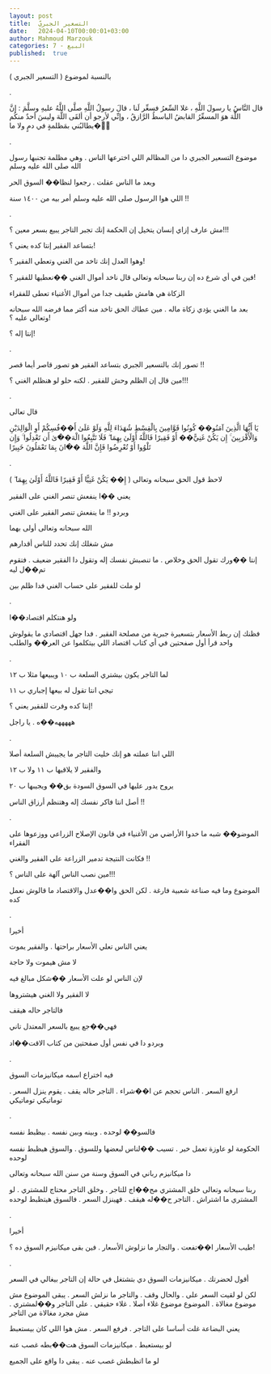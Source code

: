 ```yaml
---
layout: post
title:  التسعير الجبريّ
date:   2024-04-10T00:00:01+03:00
author: Mahmoud Marzouk
categories: 7 - البيع
published:  true
---
```

بالنسبة لموضوع ( التسعير الجبري )

.

قال النَّاسُ يا رسولَ اللَّهِ ، غلا السِّعرُ فسعِّر لَنا ، قالَ رسولُ اللَّهِ صلَّى اللَّهُ
عليهِ وسلَّمَ : إنَّ اللَّهَ هوَ المسعِّرُ القابضُ الباسطُ الرَّازقُ ، وإنِّي لأرجو أن ألقَى
اللَّهَ وليسَ أحدٌ منكُم يطالبُني بمَظلمةٍ في دمٍ ولا ما��ٍ

.

موضوع التسعير الجبري دا من المظالم اللي اخترعها الناس . وهي مظلمة
تجنبها رسول الله صلى الله عليه وسلم

وبعد ما الناس عقلت . رجعوا لنظا�� السوق الحر

اللي هوا الرسول صلى الله عليه وسلم أمر بيه من ١٤٠٠ سنة !!

.

مش عارف إزاي إنسان يتخيل إن الحكمة إنك تجبر التاجر يبيع بسعر معين
؟!!!

بتساعد الفقير إنتا كده يعني ؟!

وهوا العدل إنك تاخد من الغني وتعطي الفقير ؟!

فين في أي شرع ده إن ربنا سبحانه وتعالى قال ناخد أموال الغني ��نعطيها
للفقير ؟!

الزكاة هي هامش طفيف جدا من أموال الأغنياء تعطى للفقراء

بعد ما الغني يؤدي زكاة ماله . مين عطاك الحق تاخد منه أكتر مما فرضه الله
سبحانه وتعالى عليه ؟!

إنتا إله ؟!

.

تصور إنك بالتسعير الجبري بتساعد الفقير هو تصور قاصر أيما
قصر !!

مين قال إن الظلم وحش للفقير . لكنه حلو لو هنظلم الغني ؟!!!

.

قال تعالى

يَا أَيُّهَا الَّذِينَ آمَنُو�� كُونُوا قَوَّامِينَ بِالْقِسْطِ شُهَدَاءَ لِلَّهِ وَلَوْ عَلَىٰ أَ��فُسِكُمْ أَوِ
الْوَالِدَيْنِ وَالْأَقْرَبِينَ ۚ إِن يَكُنْ غَنِيًّ�� أَوْ فَقِيرًا فَاللَّهُ أَوْلَىٰ بِهِمَا ۖ فَلَا تَتَّبِعُوا
الْهَ��َىٰ أَن تَعْدِلُوا ۚ وَإِن تَلْوُوا أَوْ تُعْرِضُوا فَإِنَّ اللَّهَ ��َانَ بِمَا تَعْمَلُونَ
خَبِيرًا

.

لاحظ قول الحق سبحانه وتعالى ( إِ�� يَكُنْ غَنِيًّا أَوْ فَقِيرًا فَاللَّهُ أَوْلَىٰ بِهِمَا
ۖ )

يعني ��ا ينفعش تنصر الغني على الفقير

وبردو !! ما ينفعش تنصر الفقير على الغني

الله سبحانه وتعالى أولى بهما

مش شغلك إنك تحدد للناس أقدارهم

إنتا ��ورك تقول الحق وخلاص . ما تنصبش نفسك إله وتقول دا الفقير ضعيف .
فتقوم تم��ل ليه

لو ملت للفقير على حساب الغني فدا ظلم بين

.

ولو هنتكلم اقتصاد��ا

فظنك إن ربط الأسعار بتسعيرة جبرية من مصلحة الفقير . فدا جهل اقتصادي ما
يقولوش واحد قرأ أول صفحتين في أي كتاب اقتصاد اللي بيتكلموا عن العر��
والطلب

.

لما التاجر يكون بيشتري السلعة ب ١٠ ويبيعها مثلا ب ١٢

تيجي انتا تقول له بيعها إجباري ب ١١

إنتا كده وفرت للفقير يعني ؟!

هههههه��ه . يا راجل

.

اللي انتا عملته هو إنك خليت التاجر ما يجيبش السلعة أصلا

والفقير لا يلاقيها ب ١١ ولا ب ١٢

يروح يدور عليها في السوق السودة بق�� ويجيبها ب ٢٠

أصل انتا فاكر نفسك إله وهتنظم أرزاق الناس !!

.

الموضو�� شبه ما خدوا الأراضي من الأغنياء في قانون الإصلاح الزراعي
ووزعوها على الفقراء

فكانت النتيجة تدمير الزراعة على الفقير والغني !!

مين نصب الناس آلهة على الناس ؟!!!

الموضوع وما فيه صناعة شعبية فارغة . لكن الحق وا��عدل والاقتصاد ما قالوش
نعمل كده

.

أخيرا

يعني الناس تعلي الأسعار براحتها . والفقير يموت

لا مش هيموت ولا حاجة

لإن الناس لو علت الأسعار ��شكل مبالغ فيه

لا الفقير ولا الغني هيشتروها

فالتاجر حاله هيقف

فهي��جع يبيع بالسعر المعتدل تاني

وبردو دا في نفس أول صفحتين من كتاب الاقت��اد

.

فيه اختراع اسمه ميكانيزمات السوق

ارفع السعر . الناس تحجم عن ا��شراء . التاجر حاله يقف . يقوم ينزل السعر .
توماتيكي توماتيكي

.

فالسو�� لوحده . وبينه وبين نفسه . بيظبط نفسه

الحكومة لو عاوزة تعمل خير . تسيب ��لناس لبعضها وللسوق . والسوق هيظبط
نفسه لوحده

دا ميكانيزم رباني في السوق وسنة من سنن الله سبحانه وتعالى

ربنا سبحانه وتعالى خلق المشتري مح��اج للتاجر . وخلق التاجر محتاج للمشتري
. لو المشتري ما اشتراش . التاجر ح��له هيقف . فهينزل السعر . فالسوق هيتظبط
لوحده

.

أخيرا

طيب الأسعار ا��تفعت . والتجار ما نزلوش الأسعار . فين بقى ميكانيزم السوق
ده ؟!

.

أقول لحضرتك . ميكانيزمات السوق دي بتشتغل في حالة إن التاجر بيغالي في
السعر

لكن لو لقيت السعر على . والحال وقف . والتاجر ما نزلش السعر . يبقى
الموضوع مش موضوع مغالاة . الموضوع موضوع غلاء أصلا . غلاء حقيقي . على
التاجر و��لمشتري . مش مجرد مغالاة من التاجر

يعني البضاعة غلت أساسا على التاجر . فرفع السعر . مش هوا اللي كان
بيستعبط

لو بيستعبط . ميكانيزمات السوق هت��بطه غصب عنه

لو ما اتظبطش غصب عنه . يبقى دا واقع على الجميع
